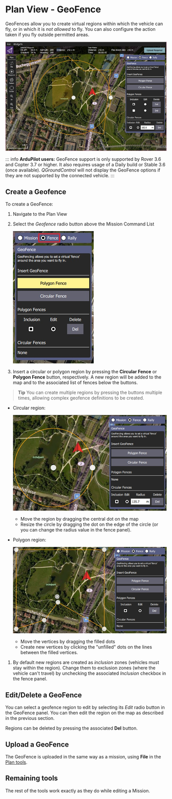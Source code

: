 # Plan View - GeoFence

GeoFences allow you to create virtual regions within which the vehicle can fly, or in which it is *not allowed* to fly.
You can also configure the action taken if you fly outside permitted areas. 

![Geofence overview](../../../assets/plan/geofence/geofence_overview.jpg)

::: info
**ArduPilot users:** GeoFence support is only supported by Rover 3.6 and Copter 3.7 or higher. It also requires usage of a Daily build or Stable 3.6 (once available). 
  *QGroundControl* will not display the GeoFence options if they are not supported by the connected vehicle.
:::

## Create a Geofence

To create a GeoFence:
1. Navigate to the Plan View
1. Select the *Geofence* radio button above the Mission Command List

   ![Select geofence radio button](../../../assets/plan/geofence/geofence_select.jpg)
1. Insert a circular or polygon region by pressing the **Circular Fence** or **Polygon Fence** button, respectively.
   A new region will be added to the map and to the associated list of fences below the buttons.
   
  > **Tip** You can create multiple regions by pressing the buttons multiple times, allowing complex geofence definitions to be created.
  
   - Circular region:
   
     ![Circular Geofence](../../../assets/plan/geofence/geofence_circular.jpg)
     - Move the region by dragging the central dot on the map
     - Resize the circle by dragging the dot on the edge of the circle (or you can change the radius value in the fence panel).
   - Polygon region:
   
     ![Polygon Geofence](../../../assets/plan/geofence/geofence_polygon.jpg)
     - Move the vertices by dragging the filled dots
     - Create new vertices by clicking the "unfilled" dots on the lines between the filled vertices.
1. By default new regions are created as *inclusion* zones (vehicles must stay within the region).
   Change them to exclusion zones (where the vehicle can't travel) by unchecking the associated *Inclusion* checkbox in the fence panel.
   
## Edit/Delete a GeoFence

You can select a geofence region to edit by selecting its *Edit* radio button in the GeoFence panel.
You can then edit the region on the map as described in the previous section.

Regions can be deleted by pressing the associated **Del** button.


## Upload a GeoFence

The GeoFence is uploaded in the same way as a mission, using **File** in the [Plan tools](../PlanView/PlanView.md).


## Remaining tools

The rest of the tools work exactly as they do while editing a Mission.
